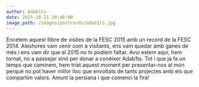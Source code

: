 ```yaml
---
author: Adab1ts
date: 2015-10-21 20:48:00
image_path: /images/postcards/adab1ts.jpg
---
```

Encetem aquest llibre de visites de la FESC 2015 amb un record de la FESC 2014. Aleshores vam venir com a visitants, ens vam quedar amb ganes de més i ens vam dir que al 2015 no hi podíem faltar. Avui estem aquí, hem tornat, no a passejar sinó per donar a conèixer Adab1ts. Tot i que ja fa un temps que caminem, hem triat aquest moment per presentar-nos al món perquè no pot haver millor lloc que envoltats de tants projectes amb els que compartim valors. Amunt la persiana i que comenci la fira!
